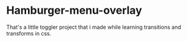 # Hamburger-menu-overlay
That's a  little toggler project that i made while learning transitions and transforms in css.
